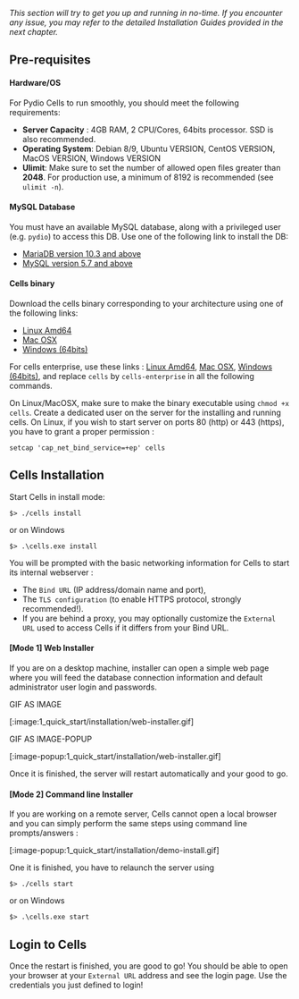 _This section will try to get you up and running in no-time. If you encounter any issue, you may refer to the detailed Installation Guides provided in the next chapter._

## Pre-requisites

#### Hardware/OS

For Pydio Cells to run smoothly, you should meet the following requirements:

* **Server Capacity** : 4GB RAM, 2 CPU/Cores, 64bits processor. SSD is also recommended.
* **Operating System**: Debian 8/9, Ubuntu VERSION, CentOS VERSION, MacOS VERSION, Windows VERSION
* **Ulimit**: Make sure to set the number of allowed open files greater than **2048**. For production use, a minimum of 8192 is recommended (see `ulimit -n`).

#### MySQL Database

You must have an available MySQL database, along with a privileged user (e.g. `pydio`) to access this DB. Use one of the following link to install the DB: 

- [MariaDB version 10.3 and above](https://downloads.mariadb.org/mariadb/repositories)
- [MySQL version 5.7 and above](https://dev.mysql.com/doc/refman/8.0/en/installing.html)

#### Cells binary

Download the cells binary corresponding to your architecture using one of the following links: 

- [Linux Amd64](https://download.pydio.com/latest/cells/release/{latest}/linux-amd64/cells)
- [Mac OSX](https://download.pydio.com/latest/cells/release/{latest}/darwin-amd64/cells)
- [Windows (64bits)](https://download.pydio.com/latest/cells/release/{latest}/windows-amd64/cells.exe)

For cells enterprise, use these links : [Linux Amd64](https://download.pydio.com/latest/cells-enterprise/release/{latest}/linux-amd64/cells-enterprise), [Mac OSX](https://download.pydio.com/latest/cells-enterprise/release/{latest}/darwin-amd64/cells-enterprise), [Windows (64bits)](https://download.pydio.com/latest/cells-enterprise/release/{latest}/windows-amd64/cells-enterprise.exe), and replace `cells` by `cells-enterprise` in all the following commands.

On Linux/MacOSX, make sure to make the binary executable using `chmod +x cells`. Create a dedicated user on the server for the installing and running cells. On Linux, if you wish to start server on ports 80 (http) or 443 (https), you have to grant a proper permission : 
```
setcap 'cap_net_bind_service=+ep' cells
```

## Cells Installation

Start Cells in install mode: 

```
$> ./cells install
```
or on Windows
```
$> .\cells.exe install
```

You will be prompted with the basic networking information for Cells to start its internal webserver : 

- The `Bind URL` (IP address/domain name and port), 
- The `TLS configuration` (to enable HTTPS protocol, strongly recommended!). 
- If you are behind a proxy, you may optionally customize the `External URL` used to access Cells if it differs from your Bind URL.

#### [Mode 1] Web Installer

If you are on a desktop machine, installer can open a simple web page where you will feed the database connection information and default administrator user login and passwords. 

GIF AS IMAGE

[:image:1_quick_start/installation/web-installer.gif]

GIF AS IMAGE-POPUP

[:image-popup:1_quick_start/installation/web-installer.gif]

Once it is finished, the server will restart automatically and your good to go.

#### [Mode 2] Command line Installer

If you are working on a remote server, Cells cannot open a local browser and you can simply perform the same steps using command line prompts/answers :

[:image-popup:1_quick_start/installation/demo-install.gif]

One it is finished, you have to relaunch the server using 

```
$> ./cells start
```
or on Windows
```
$> .\cells.exe start
```

## Login to Cells

Once the restart is finished, you are good to go! You should be able to open your browser at your `External URL` address and see the login page. Use the credentials you just defined to login! 